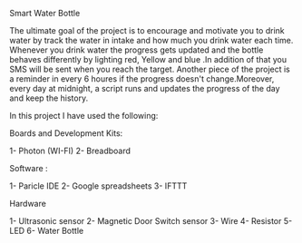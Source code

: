 
Smart Water Bottle

The ultimate goal of the project is to encourage and motivate you to drink water by track the water in intake and how much you drink water each time. Whenever you drink water the progress gets updated and the bottle behaves differently by lighting red, Yellow and blue .In addition of that you SMS will be sent when you reach the target. Another piece of the project is a reminder in every 6 houres if the progress doesn't change.Moreover, every day at midnight, a script runs and updates the progress of the day and keep the history.

In this project I have used the following: 


Boards and Development Kits: 

1- Photon (WI-FI)
2- Breadboard

Software : 

1- Paricle IDE
2- Google spreadsheets
3- IFTTT 

Hardware

1- Ultrasonic sensor
2- Magnetic Door Switch sensor
3- Wire
4- Resistor
5- LED
6- Water Bottle
